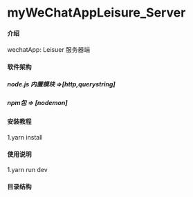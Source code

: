 # myWeChatAppLeisure_Server

#### 介绍
wechatApp: Leisuer 服务器端

#### 软件架构


##### node.js 内置模块 =>[http,querystring] 


##### npm包 => [nodemon]


#### 安装教程

1.yarn install

#### 使用说明

1.yarn run dev

#### 目录结构
